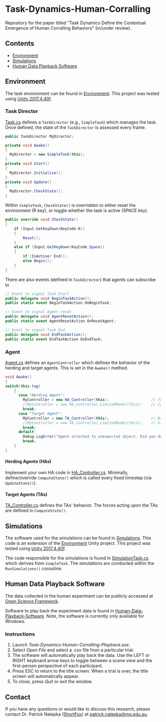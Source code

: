 # Task-Dynamics-Human-Corralling
Repository for the paper titled "Task Dynamics Define the Contextual Emergence of Human Corralling Behaviors" (in/under review).

## Contents
- [Environment](#environment)
- [Simulations](#simulations)
- [Human Data Playback Software](#human-data-playback-software)

## Environment

The task environment can be found in [Environment](https://github.com/ShortFox/Task-Dynamics-Human-Corralling/tree/main/Environment/Task-Dynamics-Human-Corralling-Environment). This project was tested using [Unity 2017.4.40f](https://unity3d.com/get-unity/download/archive).

### Task Director

[Task.cs](https://github.com/ShortFox/Task-Dynamics-Human-Corralling/blob/main/Environment/Task-Dynamics-Human-Corralling-Environment/Assets/Scripts/Task/Task.cs) defines a `TaskDirector` (e.g., `SimpleTask`) which manages the task. Once defined, the state of the `TaskDirector` is assessed every frame.

```csharp
public TaskDirector MyDirector;

private void Awake()
{
  MyDirector = new SimpleTask(this);
}
private void Start()
{
  MyDirector.Initialize();
}
private void Update()
{
  MyDirector.CheckState();
}
```

Within `SimpleTask`, `CheckState()` is overridden to either reset the environment (R key), or toggle whether the task is active (SPACE key).

```csharp
public override void CheckState()
{
    if (Input.GetKeyDown(KeyCode.R))
    {
        Reset();
    }
    else if (Input.GetKeyDown(KeyCode.Space))
    {
        if (IsActive) End();
        else Begin();
    }
}
```

There are also events (defined in `TaskDirector`) that agents can subscribe to

```csharp
// Event to signal Task Start
public delegate void BeginTaskAction();
public static event BeginTaskAction OnBeginTask;

// Event to signal Agent reset
public delegate void AgentResetAction();
public static event AgentResetAction OnResetAgent;

// Event to signal Task End
public delegate void EndTaskAction();
public static event EndTaskAction OnEndTask;
```

### Agent

[Agent.cs](https://github.com/ShortFox/Task-Dynamics-Human-Corralling/blob/main/Environment/Task-Dynamics-Human-Corralling-Environment/Assets/Scripts/Agent/Agent.cs) defines an `AgentController` which defines the behavior of the herding and target agents. This is set in the `Awake()` method.

```csharp
void Awake()
{
switch(this.tag)
    {
      case "Herding Agent":
        MyController = new HA_Controller(this);                   // Your own controller
        //MyController = new HA_Controller_LimitedModel(this);    // Controller introduced in Eqs. 1 and 2 in paper.
        break;
      case "Target Agent":
        MyController = new TA_Controller(this);                   // Basic TA Controller
        //MyController = new TA_Controller_LimitedModel(this);    // Gives information about who is the nearest HA controller
        break;
      default:
        Debug.LogError("Agent attached to unexpected object. Did you define the object's tag?");
        break;
    }
}
```
#### Herding Agents (HAs)

Implement your own HA code in [HA_Controller.cs](https://github.com/ShortFox/Task-Dynamics-Human-Corralling/blob/main/Environment/Task-Dynamics-Human-Corralling-Environment/Assets/Scripts/Agent/Herding%20Agent/HA_Controller.cs). Minimally, define/override `ComputeState()` which is called every fixed timestep (via `UpdateState()`).

#### Target Agents (TAs)

[TA_Controller.cs](https://github.com/ShortFox/Task-Dynamics-Human-Corralling/blob/main/Environment/Task-Dynamics-Human-Corralling-Environment/Assets/Scripts/Agent/Target%20Agent/TA_Controller.cs) defines the TAs' behavior. The forces acting upon the TAs are defined in `ComputeState()`.

## Simulations

The software used for the simulations can be found in [Simulations](https://github.com/ShortFox/Task-Dynamics-Human-Corralling/tree/main/Simulations/Task-Dynamics-Human-Corralling-Simulations). This code is an extension of the [Environment](https://github.com/ShortFox/Task-Dynamics-Human-Corralling/tree/main/Environment/Task-Dynamics-Human-Corralling-Environment) Unity project. This project was tested using [Unity 2017.4.40f](https://unity3d.com/get-unity/download/archive).

The code responsible for the simulations is found in [SimulationTask.cs](https://github.com/ShortFox/Task-Dynamics-Human-Corralling/blob/main/Simulations/Task-Dynamics-Human-Corralling-Simulations/Assets/Scripts/Task/SimulationTask.cs) which derives from `SimpleTask`. The simulations are conducted within the `RunSimulations()` coroutine.

## Human Data Playback Software

The data collected in the human experiment can be publicly accessed at [Open Science Framework](https://osf.io/w4bae/).

Software to play back the experiment data is found in [Human-Data-Playback-Software](https://github.com/ShortFox/Task-Dynamics-Human-Corralling/tree/main/Human-Data-Playback-Software/Windows). Note, the software is currently only available for Windows.

### Instructions

1. Launch *Task-Dynamics-Human-Corralling-Playback.exe*.
2. Select *Open File* and select a .csv file from a particular trial.
3. The software will automatically play back the data. Use the LEFT or RIGHT keyboard arrow keys to toggle between a scene view and the first-person perspective of each participant.
4. Press ESC to return to the title screen. When a trial is over, the title screen will automatically appear.
5. To close, press *Quit* or exit the window.

## Contact

If you have any questions or would like to discuss this research, please contact Dr. Patrick Nalepka ([ShortFox](https://github.com/ShortFox)) at <patrick.nalepka@mq.edu.au>.
